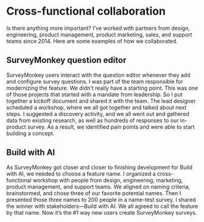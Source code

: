 # Cross-functional collaboration
Is there anything more important? I've worked with partners from design, engineering, product management, product marketing, sales, and support teams since 2014. Here are some examples of how we collaborated.

## SurveyMonkey question editor
SurveyMonkey users interact with the question editor whenever they add and configure survey questions. I was part of the team responsible for modernizing the feature. We didn't really have a starting point. This was one of those projects that started with a mandate from leadership. So I put together a kickoff document and shared it with the team. The lead designer scheduled a workshop, where we all got together and talked about next steps. I suggested a discovery activity, and we all went out and gathered data from existing research, as well as hundreds of responses to our in-product survey. As a result, we identified pain points and were able to start building a concept.

## Build with AI
As SurveyMonkey got closer and closer to finishing development for Build with AI, we needed to choose a feature name. I organized a cross-functional workshop with people from design, engineering, marketing, product management, and support teams. We aligned on naming criteria, brainstormed, and chose three of our favorite potential names. Then I presented those three names to 200 people in a name-test survey. I shared the winner with stakeholders—Build with AI. We all agreed to call the feature by that name. Now it’s the #1 way new users create SurveyMonkey surveys.

